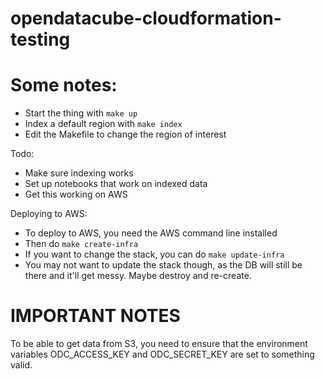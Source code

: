 # opendatacube-cloudformation-testing
 
# Some notes:
 * Start the thing with `make up`
 * Index a default region with `make index`
 * Edit the Makefile to change the region of interest

Todo:
 * Make sure indexing works
 * Set up notebooks that work on indexed data
 * Get this working on AWS

Deploying to AWS:
 * To deploy to AWS, you need the AWS command line installed
 * Then do `make create-infra`
 * If you want to change the stack, you can do `make update-infra`
 * You may not want to update the stack though, as the DB will still be there and it'll get messy. Maybe destroy and re-create.


# IMPORTANT NOTES
To be able to get data from S3, you need to ensure that the environment variables ODC_ACCESS_KEY and ODC_SECRET_KEY are set to something valid.